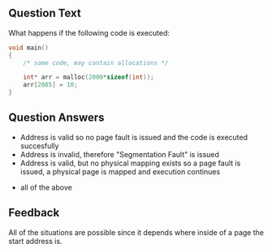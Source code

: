 ## Question Text

What happens if the following code is executed:

```c
void main()
{
    /* some code, may contain allocations */

    int* arr = malloc(2000*sizeof(int));
    arr[2005] = 10;
}
```

## Question Answers

- Address is valid so no page fault is issued and the code is executed succesfully
- Address is invalid, therefore "Segmentation Fault" is issued
- Address is valid, but no physical mapping exists so a page fault is issued, a physical page is mapped and execution continues
+ all of the above

## Feedback

All of the situations are possible since it depends where inside of a page the start address is.
